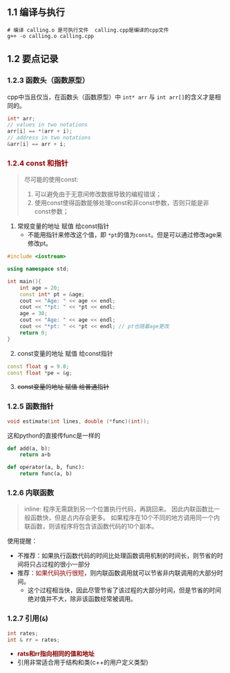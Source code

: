 

## 1.1 编译与执行

```shell
# 编译 calling.o 是可执行文件  calling.cpp是编译的cpp文件
g++ -o calling.o calling.cpp

```

## 1.2 要点记录

### 1.2.3 函数头（函数原型）

cpp中当且仅当，在函数头（函数原型）中 `int* arr` 与 `int arr[]`的含义才是相同的。

```cpp
int* arr;
// values in two notations
arr[i] == *(arr + i);
// address in two notations
&arr[i] == arr + i;
```

### <font color=darkred>1.2.4 const 和指针</font>

> 尽可能的使用const:   
> 1) 可以避免由于无意间修改数据导致的编程错误；  
> 2) 使用const使得函数能够处理const和非const参数，否则只能是非const参数； 

1. 常规变量的地址 赋值 给const指针
    - 不能用指针来修改这个值，即 `*pt`的值为`const`。但是可以通过修改age来修改pt。

```cpp
#include <iostream>

using namespace std;

int main(){
    int age = 20;
    const int* pt = &age;
    cout << "Age: " << age << endl;
    cout << "*pt: " << *pt << endl;
    age = 30;
    cout << "Age: " << age << endl;
    cout << "*pt: " << *pt << endl; // pt也随着age更改
    return 0;
}
```

2. const变量的地址 赋值 给const指针

```cpp
const float g = 9.8;
const float *pe = &g;
```

3. ~~const变量的地址 赋值 给普通指针~~

### 1.2.5 函数指针

```cpp
void estimate(int lines, double (*func)(int));
```

这和python的直接传func是一样的

```python
def add(a, b): 
    return a+b

def operator(a, b, func):
    return func(a, b)
```

### 1.2.6 内联函数

> inline: 程序无需跳到另一个位置执行代码，再跳回来。
> 因此内联函数比一般函数快，但是占内存会更多。
> 如果程序在10个不同的地方调用同一个内联函数，则该程序将包含该函数代码的10个副本。

使用提醒：

- 不推荐：如果执行函数代码的时间比处理函数调用机制的时间长，则节省的时间将只占过程的很小一部分
- 推荐：<font color=darkred>如果代码执行很短</font>，则内联函数调用就可以节省非内联调用的大部分时间。
  - 这个过程相当快，因此尽管节省了该过程的大部分时间，但是节省的时间绝对值并不大，除非该函数经常被调用。


### 1.2.7 引用(`&`)


```cpp
int rates;
int & rr = rates;
```

- <b><font color=darkred>rats和rr指向相同的值和地址</font></b>
- 引用非常适合用于结构和类(c++的用户定义类型)





